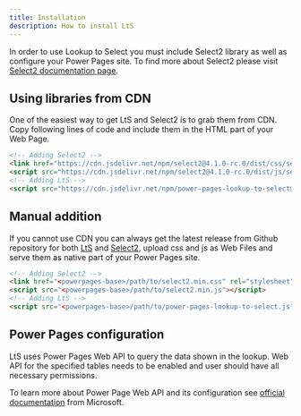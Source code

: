 ```yaml
---
title: Installation
description: How to install LtS
---
```


In order to use Lookup to Select you must include Select2 library as well as configure your Power Pages site. To find more about Select2 please visit [Select2 documentation page](https://select2.org/).

## Using libraries from CDN

One of the easiest way to get LtS and Select2 is to grab them from CDN. Copy following lines of code and include them in the HTML part of your Web Page.

```html
<!-- Adding Select2 -->
<link href="https://cdn.jsdelivr.net/npm/select2@4.1.0-rc.0/dist/css/select2.min.css" rel="stylesheet" />
<script src="https://cdn.jsdelivr.net/npm/select2@4.1.0-rc.0/dist/js/select2.min.js"></script>
<!-- Adding LtS -->
<script src="https://cdn.jsdelivr.net/npm/power-pages-lookup-to-select@0.9.0/src/index.min.js"></script>
```

## Manual addition

If you cannot use CDN you can always get the latest release from Github repository for both [LtS](https://github.com/OOlashyn/power-pages-lookup-to-select/releases) and [Select2](https://github.com/select2/select2/tags), upload css and js as Web Files and serve them as native part of your Power Pages site.

```html
<!-- Adding Select2 -->
<link href="<powerpages-base>/path/to/select2.min.css" rel="stylesheet" />
<script src="<powerpages-base>/path/to/select2.min.js"></script>
<!-- Adding LtS -->
<script src="<powerpages-base>/path/to/power-pages-lookup-to-select.js"></script>
```

## Power Pages configuration

LtS uses Power Pages Web API to query the data shown in the lookup. Web API for the specified tables needs to be enabled and user should have all necessary permissions.

To learn more about Power Page Web API and its configuration see [official documentation](https://learn.microsoft.com/en-us/power-pages/configure/web-api-overview) from Microsoft.
